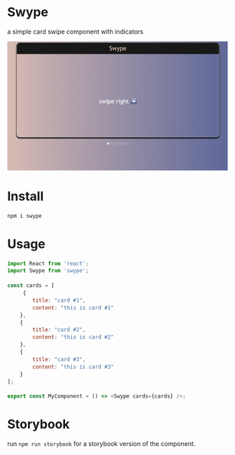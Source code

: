 # Swype
a simple card swipe component with indicators

![alt txt](demo.gif)

# Install
```bash
npm i swype
```

# Usage
```js
import React from 'react';
import Swype from 'swype';

const cards = [
     {
        title: "card #1",
        content: "this is card #1"
    },
    {
        title: "card #2",
        content: "this is card #2"
    },
    {
        title: "card #3",
        content: "this is card #3"
    }
];

export const MyComponent = () => <Swype cards={cards} />;

```

# Storybook
run `npm run storybook` for a storybook version of the component.

